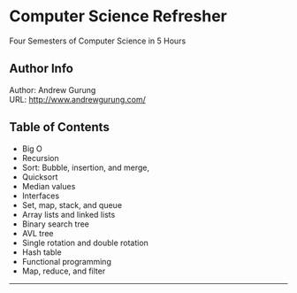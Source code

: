 # Computer Science Refresher
Four Semesters of Computer Science in 5 Hours

Author Info
-----------
Author: Andrew Gurung <br>
URL: http://www.andrewgurung.com/

Table of Contents
-----------------
- Big O
- Recursion
- Sort: Bubble, insertion, and merge,
- Quicksort
- Median values
- Interfaces
- Set, map, stack, and queue
- Array lists and linked lists
- Binary search tree
- AVL tree
- Single rotation and double rotation
- Hash table
- Functional programming
- Map, reduce, and filter

-----------------
